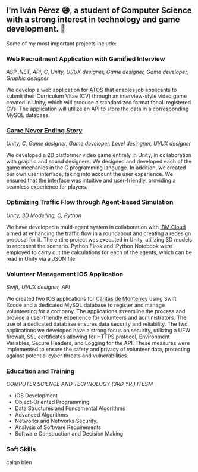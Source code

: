 ## I'm Iván Pérez 😄, a student of Computer Science with a strong interest in technology and game development. 👋

Some of my most important projects include:

### Web Recruitment Application with Gamified Interview 
*ASP .NET, API, C, Unity, UI/UX designer, Game designer, Game developer, Graphic designer*

We develop a web application for [ATOS](https://atos.net/en/) that enables job applicants to submit their Curriculum Vitae (CV) through an interview-style video game created in Unity, which will produce a standardized format for all registered CVs. The application will utilize an API to store the data in a corresponding MySQL database.

### [Game Never Ending Story](https://gallery-games.itch.io/never-ending-story)
*Unity, C, Game designer, Game developer, Level desingner, UI/UX designer*

We developed a 2D platformer video game entirely in Unity, in collaboration with graphic and sound designers. We designed and developed each of the game mechanics in the C programming language. In addition, we created our own user interface, taking into account the user experience. We ensured that the interface was intuitive and user-friendly, providing a seamless experience for players.

### Optimizing Traffic Flow through Agent-based Simulation
*Unity, 3D Modelling, C, Python*

We have developed a multi-agent system in collaboration with [IBM Cloud](https://cloud.ibm.com) aimed at enhancing the traffic flow in a roundabout and creating a redesign proposal for it. The entire project was executed in Unity, utilizing 3D models to represent the scenario. Python Flask and iPython Notebook were employed to carry out the calculations for each of the agents, which can be read in Unity via a JSON file.

### Volunteer Management IOS Application
*Swift, UI/UX designer, API*

We created two IOS applications for [Cáritas de Monterrey](https://www.caritas.org.mx) using Swift Xcode and a dedicated MySQL database to register and manage volunteering for a company. The applications streamline the process and provide a user-friendly experience for volunteers and administrators. The use of a dedicated database ensures data security and reliability. The two applications we developed have a strong focus on security, utilizing a UFW firewall, SSL certificates allowing for HTTPS protocol, Environment Variables, Secure Headers, and Logging for the API. These measures were implemented to ensure the safety and privacy of volunteer data, protecting against potential cyber threats and vulnerabilities.



### Education and Training
*COMPUTER SCIENCE AND TECHNOLOGY (3RD YR.) ITESM*
- iOS Development
- Object-Oriented Programming
- Data Structures and Fundamental Algorithms
- Advanced Algorithms
- Networks and Networks Security. 
- Analysis of Software Requirements
- Software Construction and Decision Making

### Soft Skills
caigo bien
<!--
**IvanPGt/IvanPGt** is a ✨ _special_ ✨ repository because its `README.md` (this file) appears on your GitHub profile.

Here are some ideas to get you started:

- 🔭 I’m currently working on ...
- 🌱 I’m currently learning ...
- 👯 I’m looking to collaborate on ...
- 🤔 I’m looking for help with ...
- 💬 Ask me about ...
- 📫 How to reach me: ...
- 😄 Pronouns: ...
- ⚡ Fun fact: ...
-->
